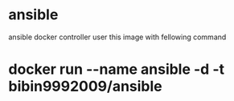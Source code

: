 # ansible
ansible docker controller
user this image with fellowing command
# docker run --name ansible -d -t bibin9992009/ansible
